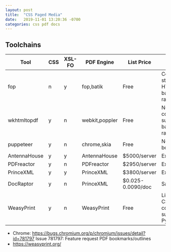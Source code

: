 ```yaml
---
layout: post
title:  "CSS Paged Media"
date:   2019-11-01 13:20:36 -0700
categories: css pdf docs
---
```


## Toolchains

| Tool         | CSS | XSL-FO | PDF Engine     | List Price        | Issues                                              |
|--------------|-----|--------|----------------|-------------------|-----------------------------------------------------|
| fop          | n   | y      | fop,batik      | Free              | Complex styling; No HTML+CSS, bad SVG rasterization |
| wkhtmltopdf  | y   | n      | webkit,poppler | Free              | No CSS3 column support, bad SVG rasterization       |
| puppeteer    | y   | n      | chrome,skia    | Free              | No PDF bookmarks                                    |
| AntennaHouse | y   | y      | AntennaHouse   | $5000/server      | Expensive                                           |
| PDFreactor   | y   | n      | PDFreactor     | $2950/server      | Expensive                                           |
| PrinceXML    | y   | y      | PrinceXML      | $3800/server      | Expensive                                           |
| DocRaptor    | y   | n      | PrinceXML      | $0.025-0.0090/doc | SaaS                                                |
| WeasyPrint   | y   | n      | WeasyPrint     | Free              | Limited CSS3 column support, Python3.4+             |

-   Chrome: <https://bugs.chromium.org/p/chromium/issues/detail?id=781797> Issue 781797: Feature request PDF bookmarks/outlines
-   <https://weasyprint.org/>



